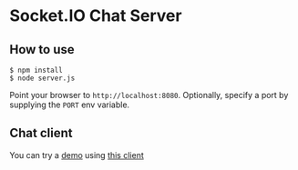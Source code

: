 # Socket.IO Chat Server

## How to use

```
$ npm install
$ node server.js
```

Point your browser to `http://localhost:8080`. Optionally, specify
a port by supplying the `PORT` env variable.

## Chat client
You can try a [demo](http://keepe.rs/projects/socket-chat/) using [this client](https://github.com/matiastucci/socket-chat-client)